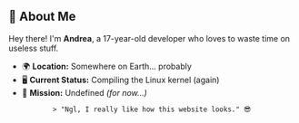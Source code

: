 ## 🚀 About Me

Hey there! I'm **Andrea**, a 17-year-old developer who loves to waste time on useless stuff.

- 🌍 **Location:** Somewhere on Earth... probably  
- 🖥️ **Current Status:** Compiling the Linux kernel (again)  
- 🎯 **Mission:** Undefined _(for now...)_

<p align="center">
  <code>> "Ngl, I really like how this website looks." 😎</code>
</p>

